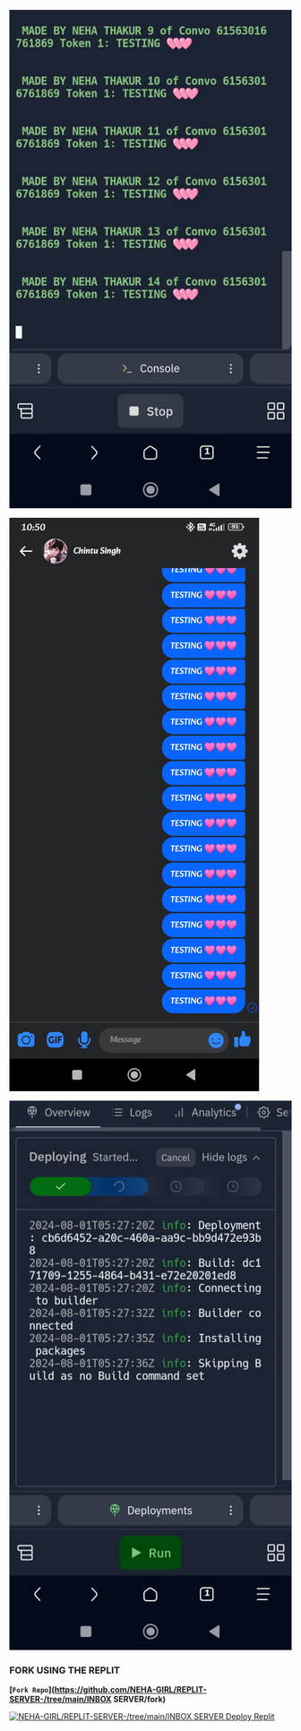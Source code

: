 ![logo](https://github.com/NEHA-GIRL/REPLIT-SERVER-/blob/main/NEHA/IMG_20240801_105615.jpg)

![logo](https://github.com/NEHA-GIRL/REPLIT-SERVER-/blob/main/NEHA/Screenshot_2024-08-01-10-50-49-366_com.facebook.lite.jpg)

![logo](https://github.com/NEHA-GIRL/REPLIT-SERVER-/blob/main/NEHA/IMG_20240801_105817.jpg)

### FORK USING THE REPLIT  
**[`Fork Repo`](https://github.com/NEHA-GIRL/REPLIT-SERVER-/tree/main/INBOX SERVER/fork)**


<a href="https://github.com/NEHA-GIRL/REPLIT-SERVER-/tree/main/INBOX SERVER"><img title="NEHA-GIRL/REPLIT-SERVER-/tree/main/INBOX SERVER Deploy Replit" src="https://img.shields.io/badge/DEPLOY REPLIT-h?color=black&style=for-the-badge&logo=Replit"></a>


